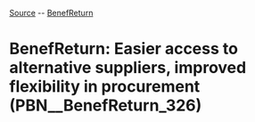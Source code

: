 [Source](https://github.com/mm80843/T3.5/blob/main/docs/index.md) -- [BenefReturn](https://github.com/mm80843/T3.5/tree/main/docs/BenefReturn/index.md) 

# BenefReturn: __Easier access to alternative suppliers, improved flexibility in procurement__ (PBN__BenefReturn_326)

